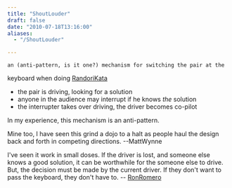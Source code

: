 ```yaml
---
title: "ShoutLouder"
draft: false
date: "2010-07-18T13:16:00"
aliases:
  - "/ShoutLouder"

---
```

    an (anti-pattern, is it one?) mechanism for switching the pair at the
keyboard when doing [RandoriKata](/RandoriKata)

-   the pair is driving, looking for a solution
-   anyone in the audience may interrupt if he knows *the* solution
-   the interrupter takes over driving, the driver becomes co-pilot

In my experience, this mechanism is an anti-pattern.

Mine too, I have seen this grind a dojo to a halt as people haul the
design back and forth in competing directions. --MattWynne

I've seen it work in small doses. If the driver is lost, and someone
else knows a good solution, it can be worthwhile for the someone else to
drive. But, the decision must be made by the current driver. If they
don't want to pass the keyboard, they don't have to. --
[RonRomero](/people/RonRomero)


